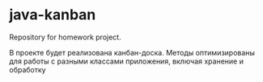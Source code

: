 # java-kanban
Repository for homework project.

В проекте будет реализована канбан-доска.
Методы оптимизированы для работы с разными классами приложения, включая хранение и обработку